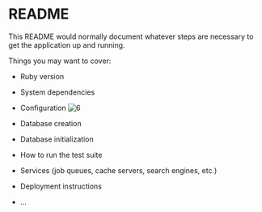 # README

This README would normally document whatever steps are necessary to get the
application up and running.

Things you may want to cover:

* Ruby version

* System dependencies

* Configuration
![6](https://user-images.githubusercontent.com/44274110/222985258-8cf481c7-7d8a-43b5-9394-ee01a917de2f.png)

* Database creation

* Database initialization

* How to run the test suite

* Services (job queues, cache servers, search engines, etc.)

* Deployment instructions

* ...
